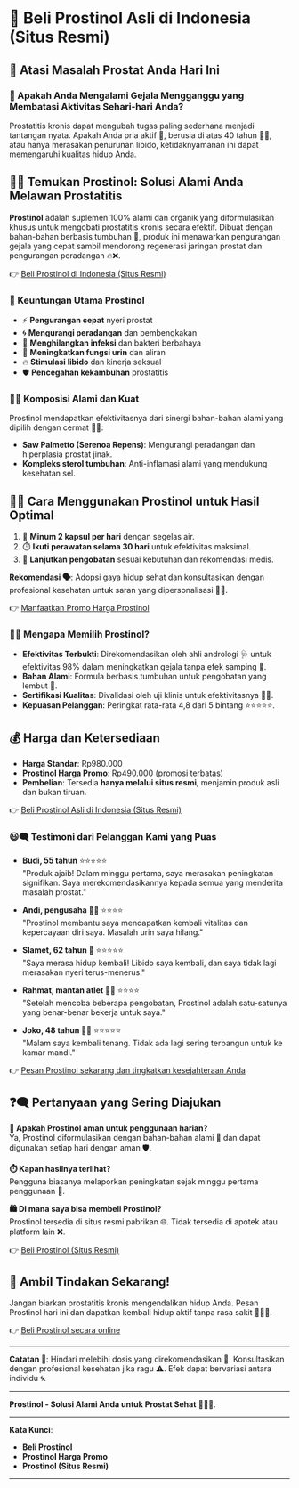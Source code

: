 # 🌿 Beli Prostinol Asli di Indonesia (Situs Resmi)

## 💪 Atasi Masalah Prostat Anda Hari Ini

### 🤕 Apakah Anda Mengalami Gejala Mengganggu yang Membatasi Aktivitas Sehari-hari Anda?

Prostatitis kronis dapat mengubah tugas paling sederhana menjadi tantangan nyata. Apakah Anda pria aktif 🏃, berusia di atas 40 tahun 👨‍🦳, atau hanya merasakan penurunan libido, ketidaknyamanan ini dapat memengaruhi kualitas hidup Anda.

## 🌿✨ Temukan Prostinol: Solusi Alami Anda Melawan Prostatitis

**Prostinol** adalah suplemen 100% alami dan organik yang diformulasikan khusus untuk mengobati prostatitis kronis secara efektif. Dibuat dengan bahan-bahan berbasis tumbuhan 🌱, produk ini menawarkan pengurangan gejala yang cepat sambil mendorong regenerasi jaringan prostat dan pengurangan peradangan 🔥❌.

👉 [Beli Prostinol di Indonesia (Situs Resmi)](https://prostinol.doctorreact.com/l)

### 🌟 Keuntungan Utama Prostinol

- ⚡ **Pengurangan cepat** nyeri prostat
- 🌀 **Mengurangi peradangan** dan pembengkakan
- 🦠 **Menghilangkan infeksi** dan bakteri berbahaya
- 💪 **Meningkatkan fungsi urin** dan aliran
- 🔥 **Stimulasi libido** dan kinerja seksual
- 🛡️ **Pencegahan kekambuhan** prostatitis

### 🌸🔬 Komposisi Alami dan Kuat

Prostinol mendapatkan efektivitasnya dari sinergi bahan-bahan alami yang dipilih dengan cermat 🌿🧪:

- **Saw Palmetto (Serenoa Repens)**: Mengurangi peradangan dan hiperplasia prostat jinak.
- **Kompleks sterol tumbuhan**: Anti-inflamasi alami yang mendukung kesehatan sel.

## 📝✨ Cara Menggunakan Prostinol untuk Hasil Optimal

1. 💊 **Minum 2 kapsul per hari** dengan segelas air.
2. ⏱️ **Ikuti perawatan selama 30 hari** untuk efektivitas maksimal.
3. 📅 **Lanjutkan pengobatan** sesuai kebutuhan dan rekomendasi medis.

**Rekomendasi 🗣️**: Adopsi gaya hidup sehat dan konsultasikan dengan profesional kesehatan untuk saran yang dipersonalisasi 🧑‍⚕️.

👉 [Manfaatkan Promo Harga Prostinol](https://prostinol.doctorreact.com/l)

### 🤔✅ Mengapa Memilih Prostinol?

- **Efektivitas Terbukti**: Direkomendasikan oleh ahli andrologi 🩺 untuk efektivitas 98% dalam meningkatkan gejala tanpa efek samping 🌟.
- **Bahan Alami**: Formula berbasis tumbuhan untuk pengobatan yang lembut 🌿.
- **Sertifikasi Kualitas**: Divalidasi oleh uji klinis untuk efektivitasnya 📜✅.
- **Kepuasan Pelanggan**: Peringkat rata-rata 4,8 dari 5 bintang ⭐⭐⭐⭐⭐.

## 💰 Harga dan Ketersediaan

- **Harga Standar**: Rp980.000
- **Prostinol Harga Promo**: Rp490.000 (promosi terbatas)
- **Pembelian**: Tersedia **hanya melalui situs resmi**, menjamin produk asli dan bukan tiruan.

👉 [Beli Prostinol Asli di Indonesia (Situs Resmi)](https://prostinol.doctorreact.com/l)

### 😃🗨️ Testimoni dari Pelanggan Kami yang Puas

- **Budi, 55 tahun** ⭐⭐⭐⭐⭐  
  "Produk ajaib! Dalam minggu pertama, saya merasakan peningkatan signifikan. Saya merekomendasikannya kepada semua yang menderita masalah prostat."

- **Andi, pengusaha 👨‍💼** ⭐⭐⭐⭐  
  "Prostinol membantu saya mendapatkan kembali vitalitas dan kepercayaan diri saya. Masalah urin saya hilang."

- **Slamet, 62 tahun 👴** ⭐⭐⭐⭐⭐  
  "Saya merasa hidup kembali! Libido saya kembali, dan saya tidak lagi merasakan nyeri terus-menerus."

- **Rahmat, mantan atlet 🏌️‍♂️** ⭐⭐⭐⭐  
  "Setelah mencoba beberapa pengobatan, Prostinol adalah satu-satunya yang benar-benar bekerja untuk saya."

- **Joko, 48 tahun 👨‍🔧** ⭐⭐⭐⭐⭐  
  "Malam saya kembali tenang. Tidak ada lagi sering terbangun untuk ke kamar mandi."

👉 [Pesan Prostinol sekarang dan tingkatkan kesejahteraan Anda](https://prostinol.doctorreact.com/l)

## ❓🗨️ Pertanyaan yang Sering Diajukan

**🤔 Apakah Prostinol aman untuk penggunaan harian?**  
Ya, Prostinol diformulasikan dengan bahan-bahan alami 🌿 dan dapat digunakan setiap hari dengan aman 🛡️.

**⏱️ Kapan hasilnya terlihat?**  
Pengguna biasanya melaporkan peningkatan sejak minggu pertama penggunaan 🌟.

**🛍️ Di mana saya bisa membeli Prostinol?**  
Prostinol tersedia di situs resmi pabrikan 🌐. Tidak tersedia di apotek atau platform lain ❌.

👉 [Beli Prostinol (Situs Resmi)](https://prostinol.doctorreact.com/l)

## 🚀 Ambil Tindakan Sekarang!

Jangan biarkan prostatitis kronis mengendalikan hidup Anda. Pesan Prostinol hari ini dan dapatkan kembali hidup aktif tanpa rasa sakit 🤸‍♂️😃.

👉 [Beli Prostinol secara online](https://prostinol.doctorreact.com/l)

---

**Catatan 📝**: Hindari melebihi dosis yang direkomendasikan 🚫. Konsultasikan dengan profesional kesehatan jika ragu ⚠️. Efek dapat bervariasi antara individu 🌀.

---

**Prostinol - Solusi Alami Anda untuk Prostat Sehat** 🌿💊✨.

---

**Kata Kunci**:

- **Beli Prostinol**
- **Prostinol Harga Promo**
- **Prostinol (Situs Resmi)**

---
